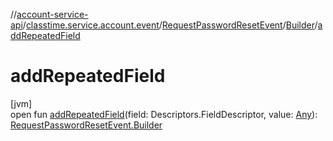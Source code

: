 //[account-service-api](../../../../index.md)/[classtime.service.account.event](../../index.md)/[RequestPasswordResetEvent](../index.md)/[Builder](index.md)/[addRepeatedField](add-repeated-field.md)

# addRepeatedField

[jvm]\
open fun [addRepeatedField](add-repeated-field.md)(field: Descriptors.FieldDescriptor, value: [Any](https://kotlinlang.org/api/latest/jvm/stdlib/kotlin/-any/index.html)): [RequestPasswordResetEvent.Builder](index.md)
